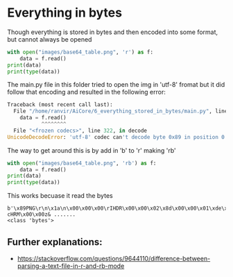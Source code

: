 # Everything in bytes

Though everything is stored in bytes and then encoded into some format, but cannot always be opened

```py
with open("images/base64_table.png", 'r') as f:
    data = f.read()
print(data)
print(type(data))
```

The main.py file in this folder tried to open the img in 'utf-8' fromat but it did follow that encoding
and resulted in the following error:
```py
Traceback (most recent call last):
  File "/home/ranvir/AiCore/6_everything_stored_in_bytes/main.py", line 2, in <module>
    data = f.read()
           ^^^^^^^^
  File "<frozen codecs>", line 322, in decode
UnicodeDecodeError: 'utf-8' codec can't decode byte 0x89 in position 0: invalid start byte
```

The way to get around this is by add in 'b' to 'r' making 'rb'
```py
with open("images/base64_table.png", 'rb') as f:
    data = f.read()
print(data)
print(type(data))
```

This works becuase it read the bytes
```
b'\x89PNG\r\n\x1a\n\x00\x00\x00\rIHDR\x00\x00\x02\x8d\x00\x00\x01\xde\x08\x03\x00\x00\x00\xc9\x81\xc1\xbb\x00\x00\x00 cHRM\x00\x00z& .......
<class 'bytes'>
```

## Further explanations:
- https://stackoverflow.com/questions/9644110/difference-between-parsing-a-text-file-in-r-and-rb-mode